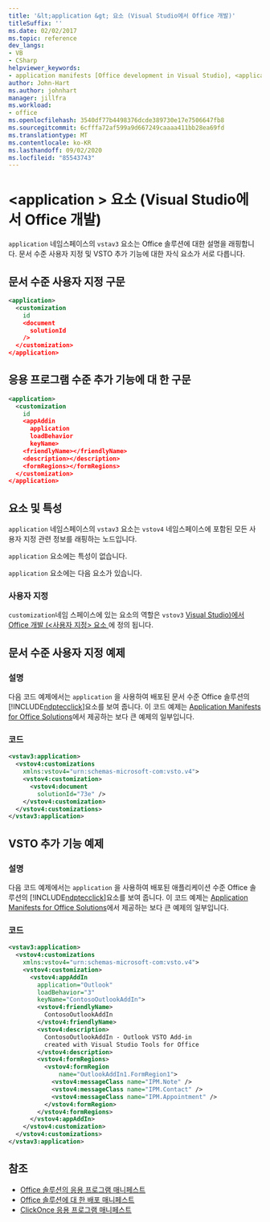 ```yaml
---
title: '&lt;application &gt; 요소 (Visual Studio에서 Office 개발)'
titleSuffix: ''
ms.date: 02/02/2017
ms.topic: reference
dev_langs:
- VB
- CSharp
helpviewer_keywords:
- application manifests [Office development in Visual Studio], <application> element
author: John-Hart
ms.author: johnhart
manager: jillfra
ms.workload:
- office
ms.openlocfilehash: 3540df77b4498376dcde389730e17e7506647fb8
ms.sourcegitcommit: 6cfffa72af599a9d667249caaaa411bb28ea69fd
ms.translationtype: MT
ms.contentlocale: ko-KR
ms.lasthandoff: 09/02/2020
ms.locfileid: "85543743"
---
```

# <a name="ltapplicationgt-element-office-development-in-visual-studio"></a>&lt;application &gt; 요소 (Visual Studio에서 Office 개발)
  `application` 네임스페이스의 `vstav3` 요소는 Office 솔루션에 대한 설명을 래핑합니다. 문서 수준 사용자 지정 및 VSTO 추가 기능에 대한 자식 요소가 서로 다릅니다.

## <a name="syntax-for-document-level-customizations"></a>문서 수준 사용자 지정 구문

```xml
<application>
  <customization
    id
    <document
      solutionId
    />
  </customization>
</application>
```

## <a name="syntax-for-application-level-add-ins"></a>응용 프로그램 수준 추가 기능에 대 한 구문

```xml
<application>
  <customization
    id
    <appAddin
      application
      loadBehavior
      keyName>
    <friendlyName></friendlyName>
    <description></description>
    <formRegions></formRegions>
  </customization>
</application>
```

## <a name="elements-and-attributes"></a>요소 및 특성
 `application` 네임스페이스의 `vstav3` 요소는 `vstov4` 네임스페이스에 포함된 모든 사용자 지정 관련 정보를 래핑하는 노드입니다.

 `application` 요소에는 특성이 없습니다.

 `application` 요소에는 다음 요소가 있습니다.

### <a name="customization"></a>사용자 지정
 `customization`네임 스페이스에 있는 요소의 역할은 `vstov3` [Visual Studio&#41;에서 Office 개발 &#40;&#60;사용자 지정&#62; 요소 ](../vsto/customization-element-office-development-in-visual-studio.md)에 정의 됩니다.

## <a name="document-level-customization-example"></a>문서 수준 사용자 지정 예제

### <a name="description"></a>설명
 다음 코드 예제에서는 `application` 을 사용하여 배포된 문서 수준 Office 솔루션의 [!INCLUDE[ndptecclick](../vsto/includes/ndptecclick-md.md)]요소를 보여 줍니다. 이 코드 예제는 [Application Manifests for Office Solutions](../vsto/application-manifests-for-office-solutions.md)에서 제공하는 보다 큰 예제의 일부입니다.

### <a name="code"></a>코드

```xml
<vstav3:application>
  <vstov4:customizations
    xmlns:vstov4="urn:schemas-microsoft-com:vsto.v4">
    <vstov4:customization>
      <vstov4:document
        solutionId="73e" />
    </vstov4:customization>
  </vstov4:customizations>
</vstav3:application>
```

## <a name="vsto-add-in-example"></a>VSTO 추가 기능 예제

### <a name="description"></a>설명
 다음 코드 예제에서는 `application` 을 사용하여 배포된 애플리케이션 수준 Office 솔루션의 [!INCLUDE[ndptecclick](../vsto/includes/ndptecclick-md.md)]요소를 보여 줍니다. 이 코드 예제는 [Application Manifests for Office Solutions](../vsto/application-manifests-for-office-solutions.md)에서 제공하는 보다 큰 예제의 일부입니다.

### <a name="code"></a>코드

```xml
<vstav3:application>
  <vstov4:customizations
    xmlns:vstov4="urn:schemas-microsoft-com:vsto.v4">
    <vstov4:customization>
      <vstov4:appAddIn
        application="Outlook"
        loadBehavior="3"
        keyName="ContosoOutlookAddIn">
        <vstov4:friendlyName>
          ContosoOutlookAddIn
        </vstov4:friendlyName>
        <vstov4:description>
          ContosoOutlookAddIn - Outlook VSTO Add-in
          created with Visual Studio Tools for Office
        </vstov4:description>
        <vstov4:formRegions>
          <vstov4:formRegion
              name="OutlookAddIn1.FormRegion1">
            <vstov4:messageClass name="IPM.Note" />
            <vstov4:messageClass name="IPM.Contact" />
            <vstov4:messageClass name="IPM.Appointment" />
          </vstov4:formRegion>
        </vstov4:formRegions>
      </vstov4:appAddIn>
    </vstov4:customization>
  </vstov4:customizations>
</vstav3:application>
```

## <a name="see-also"></a>참조

- [Office 솔루션의 응용 프로그램 매니페스트](../vsto/application-manifests-for-office-solutions.md)
- [Office 솔루션에 대 한 배포 매니페스트](../vsto/deployment-manifests-for-office-solutions.md)
- [ClickOnce 응용 프로그램 매니페스트](../deployment/clickonce-application-manifest.md)